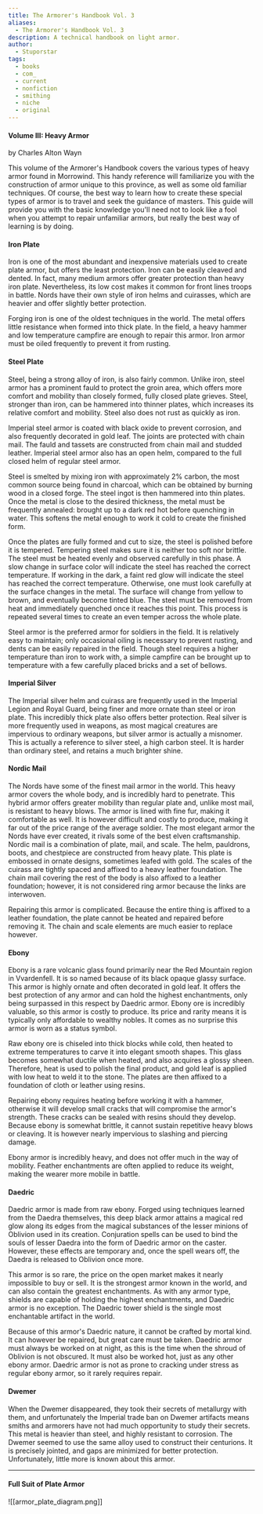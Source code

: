 ```yaml
---
title: The Armorer's Handbook Vol. 3
aliases:
  - The Armorer's Handbook Vol. 3
description: A technical handbook on light armor.
author:
  - Stuporstar
tags:
  - books
  - com_
  - current
  - nonfiction
  - smithing
  - niche
  - original
---
```

#### Volume III: Heavy Armor  
  
by Charles Alton Wayn  

This volume of the Armorer's Handbook covers the various types of heavy armor found in Morrowind. This handy reference will familiarize you with the construction of armor unique to this province, as well as some old familiar techniques. Of course, the best way to learn how to create these special types of armor is to travel and seek the guidance of masters. This guide will provide you with the basic knowledge you'll need not to look like a fool when you attempt to repair unfamiliar armors, but really the best way of learning is by doing.

#### Iron Plate
Iron is one of the most abundant and inexpensive materials used to create plate armor, but offers the least protection. Iron can be easily cleaved and dented. In fact, many medium armors offer greater protection than heavy iron plate. Nevertheless, its low cost makes it common for front lines troops in battle. Nords have their own style of iron helms and cuirasses, which are heavier and offer slightly better protection.  
  
Forging iron is one of the oldest techniques in the world. The metal offers little resistance when formed into thick plate. In the field, a heavy hammer and low temperature campfire are enough to repair this armor. Iron armor must be oiled frequently to prevent it from rusting.  

#### Steel Plate
Steel, being a strong alloy of iron, is also fairly common. Unlike iron, steel armor has a prominent fauld to protect the groin area, which offers more comfort and mobility than closely formed, fully closed plate grieves. Steel, stronger than iron, can be hammered into thinner plates, which increases its relative comfort and mobility. Steel also does not rust as quickly as iron.  
  
Imperial steel armor is coated with black oxide to prevent corrosion, and also frequently decorated in gold leaf. The joints are protected with chain mail. The fauld and tassets are constructed from chain mail and studded leather. Imperial steel armor also has an open helm, compared to the full closed helm of regular steel armor.  
  
Steel is smelted by mixing iron with approximately 2% carbon, the most common source being found in charcoal, which can be obtained by burning wood in a closed forge. The steel ingot is then hammered into thin plates. Once the metal is close to the desired thickness, the metal must be frequently annealed: brought up to a dark red hot before quenching in water. This softens the metal enough to work it cold to create the finished form.  
  
Once the plates are fully formed and cut to size, the steel is polished before it is tempered. Tempering steel makes sure it is neither too soft nor brittle. The steel must be heated evenly and observed carefully in this phase. A slow change in surface color will indicate the steel has reached the correct temperature. If working in the dark, a faint red glow will indicate the steel has reached the correct temperature. Otherwise, one must look carefully at the surface changes in the metal. The surface will change from yellow to brown, and eventually become tinted blue. The steel must be removed from heat and immediately quenched once it reaches this point. This process is repeated several times to create an even temper across the whole plate.  
  
Steel armor is the preferred armor for soldiers in the field. It is relatively easy to maintain; only occasional oiling is necessary to prevent rusting, and dents can be easily repaired in the field. Though steel requires a higher temperature than iron to work with, a simple campfire can be brought up to temperature with a few carefully placed bricks and a set of bellows.

#### Imperial Silver
The Imperial silver helm and cuirass are frequently used in the Imperial Legion and Royal Guard, being finer and more ornate than steel or iron plate. This incredibly thick plate also offers better protection. Real silver is more frequently used in weapons, as most magical creatures are impervious to ordinary weapons, but silver armor is actually a misnomer. This is actually a reference to silver steel, a high carbon steel. It is harder than ordinary steel, and retains a much brighter shine.  

#### Nordic Mail
The Nords have some of the finest mail armor in the world. This heavy armor covers the whole body, and is incredibly hard to penetrate. This hybrid armor offers greater mobility than regular plate and, unlike most mail, is resistant to heavy blows. The armor is lined with fine fur, making it comfortable as well. It is however difficult and costly to produce, making it far out of the price range of the average soldier. The most elegant armor the Nords have ever created, it rivals some of the best elven craftsmanship.  
Nordic mail is a combination of plate, mail, and scale. The helm, pauldrons, boots, and chestpiece are constructed from heavy plate. This plate is embossed in ornate designs, sometimes leafed with gold. The scales of the cuirass are tightly spaced and affixed to a heavy leather foundation. The chain mail covering the rest of the body is also affixed to a leather foundation; however, it is not considered ring armor because the links are interwoven.  
  
Repairing this armor is complicated. Because the entire thing is affixed to a leather foundation, the plate cannot be heated and repaired before removing it. The chain and scale elements are much easier to replace however.  
  
#### Ebony
Ebony is a rare volcanic glass found primarily near the Red Mountain region in Vvardenfell. It is so named because of its black opaque glassy surface. This armor is highly ornate and often decorated in gold leaf. It offers the best protection of any armor and can hold the highest enchantments, only being surpassed in this respect by Daedric armor. Ebony ore is incredibly valuable, so this armor is costly to produce. Its price and rarity means it is typically only affordable to wealthy nobles. It comes as no surprise this armor is worn as a status symbol.  
  
Raw ebony ore is chiseled into thick blocks while cold, then heated to extreme temperatures to carve it into elegant smooth shapes. This glass becomes somewhat ductile when heated, and also acquires a glossy sheen. Therefore, heat is used to polish the final product, and gold leaf is applied with low heat to weld it to the stone. The plates are then affixed to a foundation of cloth or leather using resins.  
  
Repairing ebony requires heating before working it with a hammer, otherwise it will develop small cracks that will compromise the armor's strength. These cracks can be sealed with resins should they develop. Because ebony is somewhat brittle, it cannot sustain repetitive heavy blows or cleaving. It is however nearly impervious to slashing and piercing damage.  
  
Ebony armor is incredibly heavy, and does not offer much in the way of mobility. Feather enchantments are often applied to reduce its weight, making the wearer more mobile in battle.

#### Daedric
Daedric armor is made from raw ebony. Forged using techniques learned from the Daedra themselves, this deep black armor attains a magical red glow along its edges from the magical substances of the lesser minions of Oblivion used in its creation. Conjuration spells can be used to bind the souls of lesser Daedra into the form of Daedric armor on the caster. However, these effects are temporary and, once the spell wears off, the Daedra is released to Oblivion once more.  
  
This armor is so rare, the price on the open market makes it nearly impossible to buy or sell. It is the strongest armor known in the world, and can also contain the greatest enchantments. As with any armor type, shields are capable of holding the highest enchantments, and Daedric armor is no exception. The Daedric tower shield is the single most enchantable artifact in the world.  
  
Because of this armor's Daedric nature, it cannot be crafted by mortal kind. It can however be repaired, but great care must be taken. Daedric armor must always be worked on at night, as this is the time when the shroud of Oblivion is not obscured. It must also be worked hot, just as any other ebony armor. Daedric armor is not as prone to cracking under stress as regular ebony armor, so it rarely requires repair.  

#### Dwemer
When the Dwemer disappeared, they took their secrets of metallurgy with them, and unfortunately the Imperial trade ban on Dwemer artifacts means smiths and armorers have not had much opportunity to study their secrets. This metal is heavier than steel, and highly resistant to corrosion. The Dwemer seemed to use the same alloy used to construct their centurions. It is precisely jointed, and gaps are minimized for better protection. Unfortunately, little more is known about this armor.  

***
#### Full Suit of Plate Armor

![[armor_plate_diagram.png]]